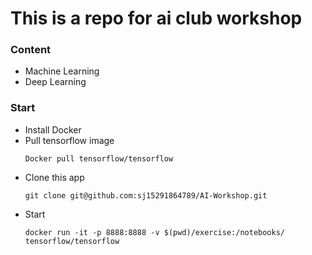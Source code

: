 # This is a repo for ai club workshop

### Content
* Machine Learning
* Deep Learning

### Start 
* Install Docker
* Pull tensorflow image
    ```
    Docker pull tensorflow/tensorflow
    ```
* Clone this app
    ```
    git clone git@github.com:sj15291864789/AI-Workshop.git
    ```
* Start
    ```
    docker run -it -p 8888:8888 -v $(pwd)/exercise:/notebooks/ tensorflow/tensorflow
    ```

